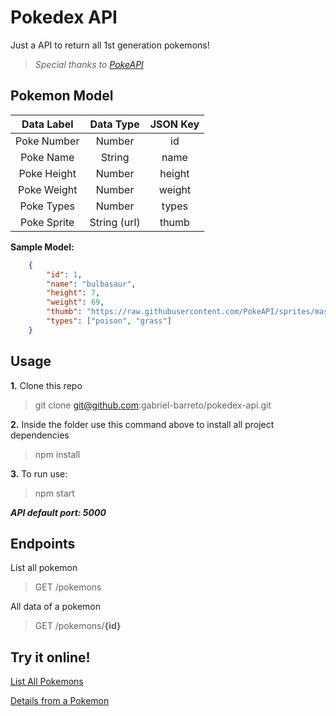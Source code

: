 # Pokedex API
Just a API to return all 1st generation pokemons!

> *Special thanks to [PokeAPI](https://pokeapi.co/)*

## Pokemon Model
|  Data Label |   Data Type  | JSON Key |
|:-----------:|:------------:|:--------:|
| Poke Number | Number       | id       |
| Poke Name   | String       | name     |
| Poke Height | Number       | height   |
| Poke Weight | Number       | weight   |
| Poke Types  | Number       | types    |
| Poke Sprite | String (url) | thumb    |

**Sample Model:**
```JSON
    {
        "id": 1,
        "name": "bulbasaur",
        "height": 7,
        "weight": 69,
        "thumb": "https://raw.githubusercontent.com/PokeAPI/sprites/master/sprites/pokemon/1.png",
        "types": ["poison", "grass"]
    }
```

## Usage
 **1.** Clone this repo
 > git clone git@github.com:gabriel-barreto/pokedex-api.git

 **2.** Inside the folder use this command above to install all project dependencies
 > npm install

 **3.** To run use:
 > npm start

 ***API default port: 5000***

 ## Endpoints
List all pokemon
> GET /pokemons

All data of a pokemon
> GET /pokemons/**{id}**

## Try it online!
[List All Pokemons](https://gb-pokedex-api.herokuapp.com/pokemons)

[Details from a Pokemon](https://gb-pokedex-api.herokuapp.com/pokemons/1) 